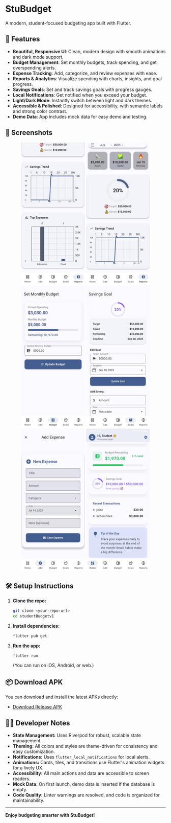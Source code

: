 # StuBudget

A modern, student-focused budgeting app built with Flutter.

## 🚀 Features
- **Beautiful, Responsive UI**: Clean, modern design with smooth animations and dark mode support.
- **Budget Management**: Set monthly budgets, track spending, and get overspending alerts.
- **Expense Tracking**: Add, categorize, and review expenses with ease.
- **Reports & Analytics**: Visualize spending with charts, insights, and goal progress.
- **Savings Goals**: Set and track savings goals with progress gauges.
- **Local Notifications**: Get notified when you exceed your budget.
- **Light/Dark Mode**: Instantly switch between light and dark themes.
- **Accessible & Polished**: Designed for accessibility, with semantic labels and strong color contrast.
- **Demo Data**: App includes mock data for easy demo and testing.

## 📸 Screenshots

<p align="center">
  <img src="screenshots/WhatsApp%20Image%202025-07-14%20at%2020.46.16.jpeg" alt="screenshot1" width="200"/>
  <img src="screenshots/WhatsApp%20Image%202025-07-14%20at%2020.46.17.jpeg" alt="screenshot2" width="200"/>
  <img src="screenshots/WhatsApp%20Image%202025-07-14%20at%2020.46.20.jpeg" alt="screenshot3" width="200"/>
  <img src="screenshots/WhatsApp%20Image%202025-07-14%20at%2020.46.20%20(1).jpeg" alt="screenshot4" width="200"/>
  <img src="screenshots/WhatsApp%20Image%202025-07-14%20at%2020.46.21.jpeg" alt="screenshot5" width="200"/>
  <img src="screenshots/WhatsApp%20Image%202025-07-14%20at%2020.46.21%20(1).jpeg" alt="screenshot6" width="200"/>
</p>

## 🛠️ Setup Instructions
1. **Clone the repo:**
   ```bash
   git clone <your-repo-url>
   cd studentBudgetv1
   ```
2. **Install dependencies:**
   ```bash
   flutter pub get
   ```
3. **Run the app:**
   ```bash
   flutter run
   ```
   (You can run on iOS, Android, or web.)

## 📦 Download APK

You can download and install the latest APKs directly:

- [Download Release APK](build/app/outputs/flutter-apk/app-release.apk)

## 👩‍💻 Developer Notes
- **State Management:** Uses Riverpod for robust, scalable state management.
- **Theming:** All colors and styles are theme-driven for consistency and easy customization.
- **Notifications:** Uses `flutter_local_notifications` for local alerts.
- **Animations:** Cards, tiles, and transitions use Flutter's animation widgets for a lively UX.
- **Accessibility:** All main actions and data are accessible to screen readers.
- **Mock Data:** On first launch, demo data is inserted if the database is empty.
- **Code Quality:** Linter warnings are resolved, and code is organized for maintainability.

---

**Enjoy budgeting smarter with StuBudget!**
